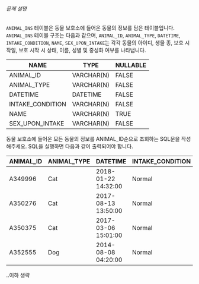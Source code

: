 ###### 문제 설명

`ANIMAL_INS` 테이블은 동물 보호소에 들어온 동물의 정보를 담은 테이블입니다. `ANIMAL_INS` 테이블 구조는 다음과 같으며, `ANIMAL_ID`, `ANIMAL_TYPE`, `DATETIME`, `INTAKE_CONDITION`, `NAME`, `SEX_UPON_INTAKE`는 각각 동물의 아이디, 생물 종, 보호 시작일, 보호 시작 시 상태, 이름, 성별 및 중성화 여부를 나타냅니다.

| NAME             | TYPE       | NULLABLE |
| ---------------- | ---------- | -------- |
| ANIMAL_ID        | VARCHAR(N) | FALSE    |
| ANIMAL_TYPE      | VARCHAR(N) | FALSE    |
| DATETIME         | DATETIME   | FALSE    |
| INTAKE_CONDITION | VARCHAR(N) | FALSE    |
| NAME             | VARCHAR(N) | TRUE     |
| SEX_UPON_INTAKE  | VARCHAR(N) | FALSE    |

동물 보호소에 들어온 모든 동물의 정보를 ANIMAL_ID순으로 조회하는 SQL문을 작성해주세요. SQL을 실행하면 다음과 같이 출력되어야 합니다.

| ANIMAL_ID | ANIMAL_TYPE | DATETIME            | INTAKE_CONDITION | NAME   | SEX_UPON_INTAKE |
| --------- | ----------- | ------------------- | ---------------- | ------ | --------------- |
| A349996   | Cat         | 2018-01-22 14:32:00 | Normal           | Sugar  | Neutered Male   |
| A350276   | Cat         | 2017-08-13 13:50:00 | Normal           | Jewel  | Spayed Female   |
| A350375   | Cat         | 2017-03-06 15:01:00 | Normal           | Meo    | Neutered Male   |
| A352555   | Dog         | 2014-08-08 04:20:00 | Normal           | Harley | Spayed Female   |

..이하 생략